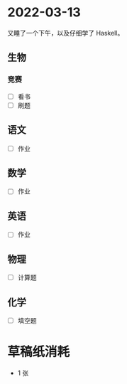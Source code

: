 # **2022-03-13**

又睡了一个下午，以及仔细学了 Haskell。

## 生物
### 竞赛
- [ ] 看书
- [ ] 刷题

## 语文
- [ ] 作业

## 数学
- [ ] 作业

## 英语
- [ ] 作业

## 物理
- [ ] 计算题

## 化学
- [ ] 填空题

# 草稿纸消耗

- 1 张